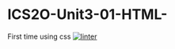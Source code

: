 # ICS2O-Unit3-01-HTML-
First time using css
[![linter](https://github.com/Trent-Hodgins/ICS2O-Unit2-01/workflows/linter/badge.svg)](https://github.com/marketplace/actions/super-linter)
